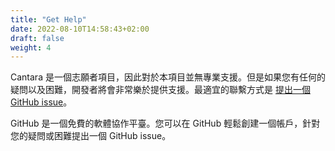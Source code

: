 ```yaml
---
title: "Get Help"
date: 2022-08-10T14:58:43+02:00
draft: false
weight: 4
---
```

Cantara 是一個志願者項目，因此對於本項目並無專業支援。但是如果您有任何的疑問以及困難，開發者將會非常樂於提供支援。最適宜的聯繫方式是 [提出一個 GitHub issue](https://www.github.com/reckel-jm/cantara/issues)。

GitHub 是一個免費的軟體協作平臺。您可以在 GitHub 輕鬆創建一個帳戶，針對您的疑問或困難提出一個 GitHub issue。
